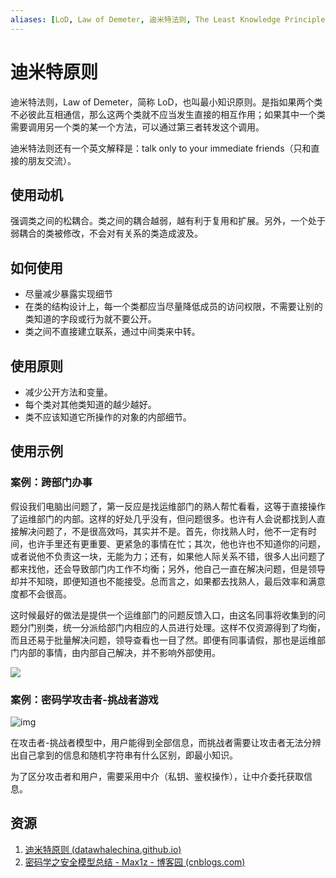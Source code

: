 ```yaml
---
aliases: [LoD, Law of Demeter, 迪米特法则, The Least Knowledge Principle]
---
```


# 迪米特原则

迪米特法则，Law of Demeter，简称 LoD，也叫最小知识原则。是指如果两个类不必彼此互相通信，那么这两个类就不应当发生直接的相互作用；如果其中一个类需要调用另一个类的某一个方法，可以通过第三者转发这个调用。

迪米特法则还有一个英文解释是：talk only to your immediate friends（只和直接的朋友交流）。

## 使用动机

强调类之间的松耦合。类之间的耦合越弱，越有利于复用和扩展。另外，一个处于弱耦合的类被修改，不会对有关系的类造成波及。

## 如何使用

- 尽量减少暴露实现细节
- 在类的结构设计上，每一个类都应当尽量降低成员的访问权限，不需要让别的类知道的字段或行为就不要公开。
- 类之间不直接建立联系，通过中间类来中转。

## 使用原则

- 减少公开方法和变量。
- 每个类对其他类知道的越少越好。
- 类不应该知道它所操作的对象的内部细节。

## 使用示例

### 案例：跨部门办事

假设我们电脑出问题了，第一反应是找运维部门的熟人帮忙看看，这等于直接操作了运维部门的内部。这样的好处几乎没有，但问题很多。也许有人会说都找到人直接解决问题了，不是很高效吗，其实并不是。首先，你找熟人时，他不一定有时间，也许手里还有更重要、更紧急的事情在忙；其次，他也许也不知道你的问题，或者说他不负责这一块，无能为力；还有，如果他人际关系不错，很多人出问题了都来找他，还会导致部门内工作不均衡；另外，他自己一直在解决问题，但是领导却并不知晓，即便知道也不能接受。总而言之，如果都去找熟人，最后效率和满意度都不会很高。

这时候最好的做法是提供一个运维部门的问题反馈入口，由这名同事将收集到的问题分门别类，统一分派给部门内相应的人员进行处理。这样不仅资源得到了均衡，而且还易于批量解决问题，领导查看也一目了然。即便有同事请假，那也是运维部门内部的事情，由内部自己解决，并不影响外部使用。

![](https://pic-1257412153.cos.ap-nanjing.myqcloud.com/images/images/2022/12/11/20221211143107-9e2a07.png)

### 案例：密码学攻击者-挑战者游戏

![img](https://pic-1257412153.cos.ap-nanjing.myqcloud.com/images/2022/12/11/2547408-20220513151425557-1186812877-f882d3.png)



在攻击者-挑战者模型中，用户能得到全部信息，而挑战者需要让攻击者无法分辨出自己拿到的信息和随机字符串有什么区别，即最小知识。

为了区分攻击者和用户，需要采用中介（私钥、鉴权操作），让中介委托获取信息。



## 资源

1. [迪米特原则 (datawhalechina.github.io)](https://datawhalechina.github.io/sweetalk-design-pattern/#/content/design_principles/law_of_demeter)
2. [密码学之安全模型总结 - Max1z - 博客园 (cnblogs.com)](https://www.cnblogs.com/max1z/p/15992505.html)